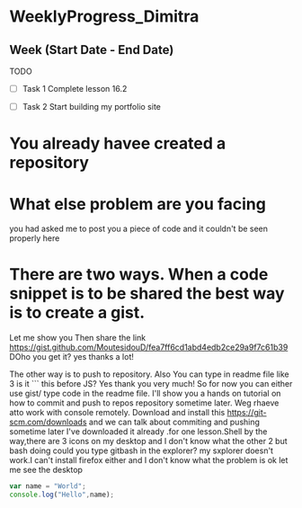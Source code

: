 # WeeklyProgress_Dimitra

## Week (Start Date - End Date)

TODO
- [ ] Task 1 Complete lesson 16.2
- [ ] Task 2 Start building my portfolio site


# You already havee created a repository #
# What else problem are you facing 
you had asked me to post you a piece of code and it couldn't be seen properly here
# There are two ways. When a code snippet is to be shared the best way is to create a gist. 
Let me show you
Then share the link https://gist.github.com/MoutesidouD/fea7ff6cd1abd4edb2ce29a9f7c61b39
DOho you get it? yes thanks a lot! 

The other way is to push to repository. Also You can type in readme file like 3 is it ``` this before JS?
Yes thank you very much!
So for now you can either use gist/ type code in the readme file. I'll show you a hands on tutorial on how to commit and push to repos
repository sometime later. Weg rhaeve atto work with console remotely. 
Download and install this https://git-scm.com/downloads and we can talk about commiting and pushing sometime later
I've downloaded it already .for one lesson.Shell
by the way,there are 3 icons on my desktop and I don't know what the other 2 but bash doing could you type gitbash in the explorer?
my sxplorer doesn't work.I can't install firefox either and I don't know what the problem is   ok let me see the desktop

```JavaScript
var name = "World";
console.log("Hello",name);

